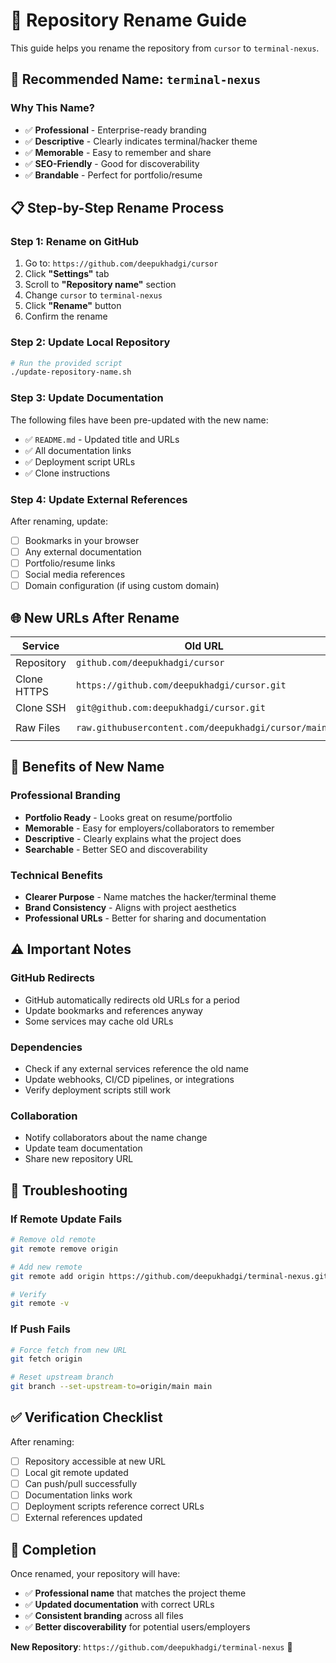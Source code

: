 # 🔄 Repository Rename Guide

This guide helps you rename the repository from `cursor` to `terminal-nexus`.

## 🎯 **Recommended Name: `terminal-nexus`**

### Why This Name?
- ✅ **Professional** - Enterprise-ready branding
- ✅ **Descriptive** - Clearly indicates terminal/hacker theme
- ✅ **Memorable** - Easy to remember and share
- ✅ **SEO-Friendly** - Good for discoverability
- ✅ **Brandable** - Perfect for portfolio/resume

## 📋 **Step-by-Step Rename Process**

### Step 1: Rename on GitHub
1. Go to: `https://github.com/deepukhadgi/cursor`
2. Click **"Settings"** tab
3. Scroll to **"Repository name"** section
4. Change `cursor` to `terminal-nexus`
5. Click **"Rename"** button
6. Confirm the rename

### Step 2: Update Local Repository
```bash
# Run the provided script
./update-repository-name.sh
```

### Step 3: Update Documentation
The following files have been pre-updated with the new name:
- ✅ `README.md` - Updated title and URLs
- ✅ All documentation links
- ✅ Deployment script URLs
- ✅ Clone instructions

### Step 4: Update External References
After renaming, update:
- [ ] Bookmarks in your browser
- [ ] Any external documentation
- [ ] Portfolio/resume links
- [ ] Social media references
- [ ] Domain configuration (if using custom domain)

## 🌐 **New URLs After Rename**

| Service | Old URL | New URL |
|---------|---------|---------|
| Repository | `github.com/deepukhadgi/cursor` | `github.com/deepukhadgi/terminal-nexus` |
| Clone HTTPS | `https://github.com/deepukhadgi/cursor.git` | `https://github.com/deepukhadgi/terminal-nexus.git` |
| Clone SSH | `git@github.com:deepukhadgi/cursor.git` | `git@github.com:deepukhadgi/terminal-nexus.git` |
| Raw Files | `raw.githubusercontent.com/deepukhadgi/cursor/main/` | `raw.githubusercontent.com/deepukhadgi/terminal-nexus/main/` |

## 🚀 **Benefits of New Name**

### Professional Branding
- **Portfolio Ready** - Looks great on resume/portfolio
- **Memorable** - Easy for employers/collaborators to remember
- **Descriptive** - Clearly explains what the project does
- **Searchable** - Better SEO and discoverability

### Technical Benefits
- **Clearer Purpose** - Name matches the hacker/terminal theme
- **Brand Consistency** - Aligns with project aesthetics
- **Professional URLs** - Better for sharing and documentation

## ⚠️ **Important Notes**

### GitHub Redirects
- GitHub automatically redirects old URLs for a period
- Update bookmarks and references anyway
- Some services may cache old URLs

### Dependencies
- Check if any external services reference the old name
- Update webhooks, CI/CD pipelines, or integrations
- Verify deployment scripts still work

### Collaboration
- Notify collaborators about the name change
- Update team documentation
- Share new repository URL

## 🔧 **Troubleshooting**

### If Remote Update Fails
```bash
# Remove old remote
git remote remove origin

# Add new remote
git remote add origin https://github.com/deepukhadgi/terminal-nexus.git

# Verify
git remote -v
```

### If Push Fails
```bash
# Force fetch from new URL
git fetch origin

# Reset upstream branch
git branch --set-upstream-to=origin/main main
```

## ✅ **Verification Checklist**

After renaming:
- [ ] Repository accessible at new URL
- [ ] Local git remote updated
- [ ] Can push/pull successfully
- [ ] Documentation links work
- [ ] Deployment scripts reference correct URLs
- [ ] External references updated

## 🎉 **Completion**

Once renamed, your repository will have:
- ✅ **Professional name** that matches the project theme
- ✅ **Updated documentation** with correct URLs
- ✅ **Consistent branding** across all files
- ✅ **Better discoverability** for potential users/employers

**New Repository**: `https://github.com/deepukhadgi/terminal-nexus` 🚀

